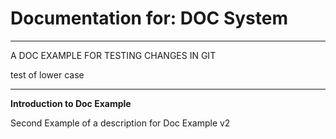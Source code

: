 # Documentation for: DOC System

---

A DOC EXAMPLE FOR TESTING CHANGES IN GIT

test of lower case 

---

**Introduction to Doc Example**

Second Example of a description for Doc Example v2
